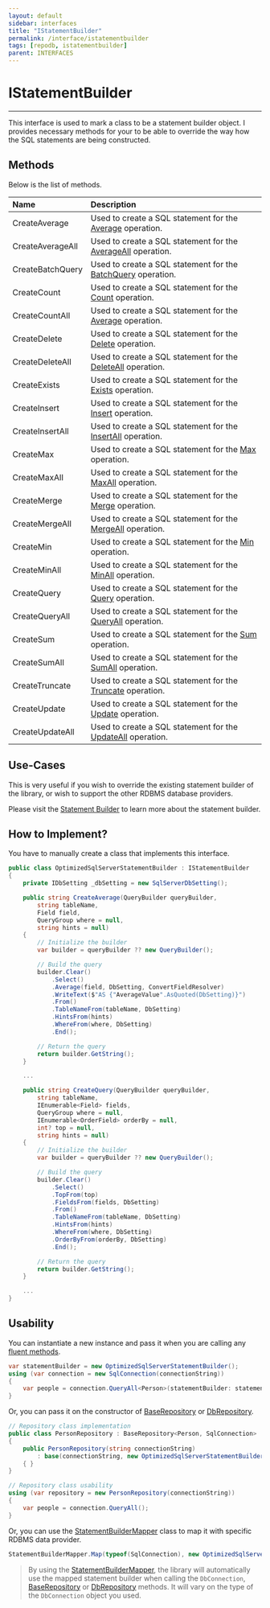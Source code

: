 ```yaml
---
layout: default
sidebar: interfaces
title: "IStatementBuilder"
permalink: /interface/istatementbuilder
tags: [repodb, istatementbuilder]
parent: INTERFACES
---
```


# IStatementBuilder

---

This interface is used to mark a class to be a statement builder object. I provides necessary methods for your to be able to override the way how the SQL statements are being constructed.

## Methods

Below is the list of methods.

| Name | Description |
|:-----|:------------|
| CreateAverage | Used to create a SQL statement for the [Average](/operation/average) operation. |
| CreateAverageAll | Used to create a SQL statement for the [AverageAll](/operation/averageall) operation. |
| CreateBatchQuery | Used to create a SQL statement for the [BatchQuery](/operation/batchquery) operation. |
| CreateCount | Used to create a SQL statement for the [Count](/operation/count) operation. |
| CreateCountAll | Used to create a SQL statement for the [Average](/operation/countall) operation. |
| CreateDelete | Used to create a SQL statement for the [Delete](/operation/delete) operation. |
| CreateDeleteAll | Used to create a SQL statement for the [DeleteAll](/operation/deleteall) operation. |
| CreateExists | Used to create a SQL statement for the [Exists](/operation/exists) operation. |
| CreateInsert | Used to create a SQL statement for the [Insert](/operation/insert) operation. |
| CreateInsertAll | Used to create a SQL statement for the [InsertAll](/operation/insertall) operation. |
| CreateMax | Used to create a SQL statement for the [Max](/operation/max) operation. |
| CreateMaxAll | Used to create a SQL statement for the [MaxAll](/operation/maxall) operation. |
| CreateMerge | Used to create a SQL statement for the [Merge](/operation/merge) operation. |
| CreateMergeAll | Used to create a SQL statement for the [MergeAll](/operation/mergeall) operation. |
| CreateMin | Used to create a SQL statement for the [Min](/operation/min) operation. |
| CreateMinAll | Used to create a SQL statement for the [MinAll](/operation/minall) operation. |
| CreateQuery | Used to create a SQL statement for the [Query](/operation/query) operation. |
| CreateQueryAll | Used to create a SQL statement for the [QueryAll](/operation/queryall) operation. |
| CreateSum | Used to create a SQL statement for the [Sum](/operation/sum) operation. |
| CreateSumAll | Used to create a SQL statement for the [SumAll](/operation/sumall) operation. |
| CreateTruncate | Used to create a SQL statement for the [Truncate](/operation/truncate) operation. |
| CreateUpdate | Used to create a SQL statement for the [Update](/operation/update) operation. |
| CreateUpdateAll | Used to create a SQL statement for the [UpdateAll](/operation/updateall) operation. |

## Use-Cases

This is very useful if you wish to override the existing statement builder of the library, or wish to support the other RDBMS database providers.

Please visit the [Statement Builder](/extensibility/statementbuilder) to learn more about the statement builder.

## How to Implement?

You have to manually create a class that implements this interface.

```csharp
public class OptimizedSqlServerStatementBuilder : IStatementBuilder
{
    private IDbSetting _dbSetting = new SqlServerDbSetting();

    public string CreateAverage(QueryBuilder queryBuilder,
        string tableName,
        Field field,
        QueryGroup where = null,
        string hints = null)
    {
        // Initialize the builder
        var builder = queryBuilder ?? new QueryBuilder();

        // Build the query
        builder.Clear()
            .Select()
            .Average(field, DbSetting, ConvertFieldResolver)
            .WriteText($"AS {"AverageValue".AsQuoted(DbSetting)}")
            .From()
            .TableNameFrom(tableName, DbSetting)
            .HintsFrom(hints)
            .WhereFrom(where, DbSetting)
            .End();

        // Return the query
        return builder.GetString();
    }

    ...

    public string CreateQuery(QueryBuilder queryBuilder,
        string tableName,
        IEnumerable<Field> fields,
        QueryGroup where = null,
        IEnumerable<OrderField> orderBy = null,
        int? top = null,
        string hints = null)
    {
        // Initialize the builder
        var builder = queryBuilder ?? new QueryBuilder();

        // Build the query
        builder.Clear()
            .Select()
            .TopFrom(top)
            .FieldsFrom(fields, DbSetting)
            .From()
            .TableNameFrom(tableName, DbSetting)
            .HintsFrom(hints)
            .WhereFrom(where, DbSetting)
            .OrderByFrom(orderBy, DbSetting)
            .End();

        // Return the query
        return builder.GetString();
    }

    ...
}
```

## Usability

You can instantiate a new instance and pass it when you are calling any [fluent methods](/links/fluent-methods).

```csharp
var statementBuilder = new OptimizedSqlServerStatementBuilder();
using (var connection = new SqlConnection(connectionString))
{
    var people = connection.QueryAll<Person>(statementBuilder: statementBuilder);
}
```

Or, you can pass it on the constructor of [BaseRepository](/class/baserepository) or [DbRepository](/class/dbrepository).

```csharp
// Repository class implementation
public class PersonRepository : BaseRepository<Person, SqlConnection>
{
    public PersonRepository(string connectionString)
        : base(connectionString, new OptimizedSqlServerStatementBuilder())
    { }
}

// Repository class usability
using (var repository = new PersonRepository(connectionString))
{
    var people = connection.QueryAll();
}
```

Or, you can use the [StatementBuilderMapper](/mapper/statementbuildermapper) class to map it with specific RDBMS data provider.

```csharp
StatementBuilderMapper.Map(typeof(SqlConnection), new OptimizedSqlServerStatementBuilder(), true);
```

> By using the [StatementBuilderMapper](/mapper/statementbuildermapper), the library will automatically use the mapped statement builder when calling the `DbConnection`, [BaseRepository](/class/baserepository) or [DbRepository](/class/dbrepository) methods. It will vary on the type of the `DbConnection` object you used.